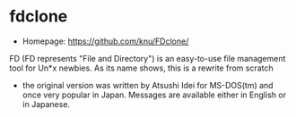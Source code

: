 # fdclone

* Homepage: https://github.com/knu/FDclone/

FD (FD represents "File and Directory") is an easy-to-use file management
 tool for Un*x newbies.  As its name shows, this is a rewrite from scratch
 - the original version was written by Atsushi Idei for MS-DOS(tm) and once
 very popular in Japan. Messages are available either in English or in
 Japanese.
